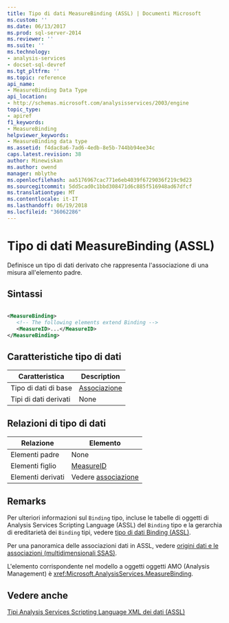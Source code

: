 ```yaml
---
title: Tipo di dati MeasureBinding (ASSL) | Documenti Microsoft
ms.custom: ''
ms.date: 06/13/2017
ms.prod: sql-server-2014
ms.reviewer: ''
ms.suite: ''
ms.technology:
- analysis-services
- docset-sql-devref
ms.tgt_pltfrm: ''
ms.topic: reference
api_name:
- MeasureBinding Data Type
api_location:
- http://schemas.microsoft.com/analysisservices/2003/engine
topic_type:
- apiref
f1_keywords:
- MeasureBinding
helpviewer_keywords:
- MeasureBinding data type
ms.assetid: f4dac8a6-7ad6-4edb-8e5b-744bb94ee34c
caps.latest.revision: 38
author: Minewiskan
ms.author: owend
manager: mblythe
ms.openlocfilehash: aa5176967cac771e6eb4039f6729036f219c9d23
ms.sourcegitcommit: 5dd5cad0c1bbd308471d6c885f516948ad67dfcf
ms.translationtype: MT
ms.contentlocale: it-IT
ms.lasthandoff: 06/19/2018
ms.locfileid: "36062286"
---
```

# <a name="measurebinding-data-type-assl"></a>Tipo di dati MeasureBinding (ASSL)
  Definisce un tipo di dati derivato che rappresenta l'associazione di una misura all'elemento padre.  
  
## <a name="syntax"></a>Sintassi  
  
```xml  
  
<MeasureBinding>  
   <!-- The following elements extend Binding -->  
   <MeasureID>...</MeasureID>  
</MeasureBinding>  
```  
  
## <a name="data-type-characteristics"></a>Caratteristiche tipo di dati  
  
|Caratteristica|Description|  
|--------------------|-----------------|  
|Tipo di dati di base|[Associazione](binding-data-type-assl.md)|  
|Tipi di dati derivati|None|  
  
## <a name="data-type-relationships"></a>Relazioni di tipo di dati  
  
|Relazione|Elemento|  
|------------------|-------------|  
|Elementi padre|None|  
|Elementi figlio|[MeasureID](../properties/id-element-assl.md)|  
|Elementi derivati|Vedere [associazione](binding-data-type-assl.md)|  
  
## <a name="remarks"></a>Remarks  
 Per ulteriori informazioni sul `Binding` tipo, incluse le tabelle di oggetti di Analysis Services Scripting Language (ASSL) del `Binding` tipo e la gerarchia di ereditarietà dei `Binding` tipi, vedere [tipo di dati Binding &#40;ASSL&#41;](binding-data-type-assl.md).  
  
 Per una panoramica delle associazioni dati in ASSL, vedere [origini dati e le associazioni &#40;multidimensionali SSAS&#41;](../../multidimensional-models/data-sources-and-bindings-ssas-multidimensional.md).  
  
 L'elemento corrispondente nel modello a oggetti oggetti AMO (Analysis Management) è <xref:Microsoft.AnalysisServices.MeasureBinding>.  
  
## <a name="see-also"></a>Vedere anche  
 [Tipi Analysis Services Scripting Language XML dei dati &#40;ASSL&#41;](analysis-services-scripting-language-xml-data-types-assl.md)  
  
  